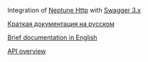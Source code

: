 Integration of [Neptune Http](./../http.api/doc/rus/README.MD) with [Swagger 3.x](https://swagger.io/)

[Краткая документация на русском](./doc/rus/README.MD)

[Brief documentation in English](./doc/eng/README.MD)

[API overview](https://tinkoffcreditsystems.github.io/neptune/neptune.swagger.codegen/index.html)